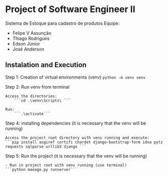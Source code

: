 # Project of Software Engineer II

Sistema de Estoque para cadastro de produtos
Equipe:
- Felipe V Assunção
- Thiago Rodrigues
- Edson Júnior
- José Anderson

## Instalation and Execution
Step 1: Creation of virtual environments (venv)
	```python -m venv venv```

Step 2: Run venv from terminal 

	Access the directories: 
		```cd .\venv\Scripts\ ```
		
	Run: 
		```.\activate```

Step 4: installing dependencies (it is necessary that the venv will be running)

	Access the project root directory with venv running and execute: 
	```pip install asgiref certifi chardet django-bootstrap-form idna pytz requests sqlparse urllib3 django ```

Step 5: Run the project (it is necessary that the venv will be running)

	- Run in project root with venv running (use terminal)
	```python manage.py runserver```
